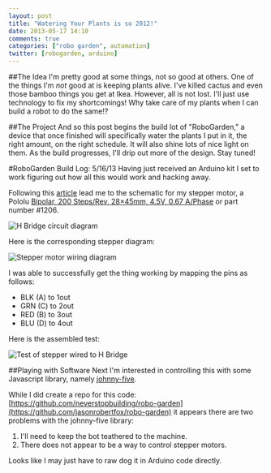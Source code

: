 ```yaml
---
layout: post
title: "Watering Your Plants is so 2012!"
date: 2013-05-17 14:10
comments: true
categories: ["robo garden", automation]
twitter: [robogarden, arduino]
---
```


##The Idea
I'm pretty good at some things, not so good at others. One of the things I'm *not* good at is keeping plants alive. I've killed cactus and even those bamboo things you get at Ikea. However, all is not lost. I'll just use technology to fix my shortcomings! Why take care of my plants when I can build a robot to do the same!?

##The Project
And so this post begins the build lot of "RoboGarden," a device that once finished will specifically water the plants I put in it, the right amount, on the right schedule. It will also shine lots of nice light on them. As the build progresses, I'll drip out more of the design. Stay tuned!

#RoboGarden Build Log: 5/16/13
Having just received an Arduino kit I set to work figuring out how all this would work and hacking away.

Following this [article](http://bitbeam.org/2011/09/09/the-next-step/) lead me to the schematic for my stepper motor, a Pololu [Bipolar, 200 Steps/Rev, 28×45mm, 4.5V, 0.67 A/Phase](http://www.pololu.com/catalog/product/1206) or part number #1206.

![H Bridge circuit diagram](http://arduino.cc/en/uploads/Reference/bipolar_stepper_four_pins.jpg)

Here is the corresponding stepper diagram:

![Stepper motor wiring diagram](http://a.pololu-files.com/picture/0J2296.230.jpg?c7e99069fbc52380102527649a55ec76)

I was able to successfully get the thing working by mapping the pins as follows:

- BLK (A) to 1out
- GRN (C) to 2out
- RED (B) to 3out
- BLU (D) to 4out

Here is the assembled test:

![Test of stepper wired to H Bridge](https://lh6.googleusercontent.com/-m9I_EkwiyPs/UZVPivVSofI/AAAAAAAAHYE/UBIk8FhObRQ/w533-h710-no/662B0169-DF2B-4486-86E5-015593EDA70A.JPG)

##Playing with Software
Next I'm interested in controlling this with some Javascript library, namely [johnny-five](https://github.com/rwldrn/johnny-five).

While I did create a repo for this code: [https://github.com/neverstopbuilding/robo-garden](https://github.com/jasonrobertfox/robo-garden) it appears there are two problems with the johnny-five library:

1. I'll need to keep the bot teathered to the machine.
2. There does not appear to be a way to control stepper motors.

Looks like I may just have to raw dog it in Arduino code directly.
